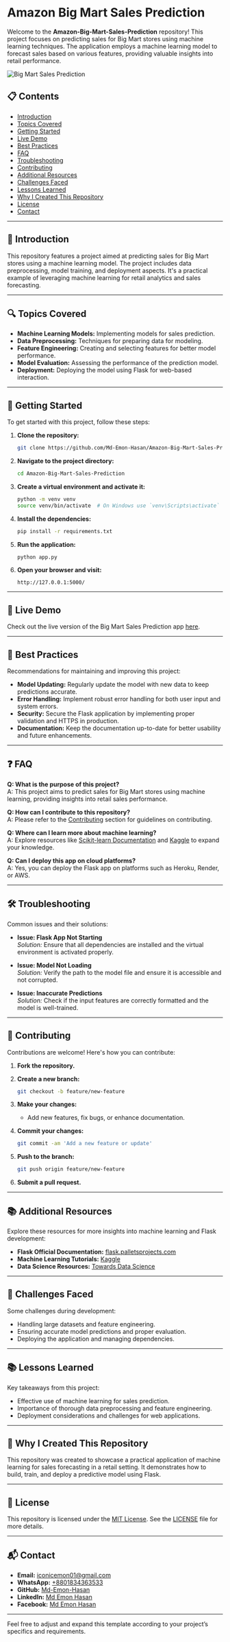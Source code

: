 # Amazon Big Mart Sales Prediction

Welcome to the **Amazon-Big-Mart-Sales-Prediction** repository! This project focuses on predicting sales for Big Mart stores using machine learning techniques. The application employs a machine learning model to forecast sales based on various features, providing valuable insights into retail performance.

![Big Mart Sales Prediction](https://github.com/user-attachments/assets/29a378c0-af55-4c95-ba38-ee921f131ca0)

## 📋 Contents

- [Introduction](#introduction)
- [Topics Covered](#topics-covered)
- [Getting Started](#getting-started)
- [Live Demo](#live-demo)
- [Best Practices](#best-practices)
- [FAQ](#faq)
- [Troubleshooting](#troubleshooting)
- [Contributing](#contributing)
- [Additional Resources](#additional-resources)
- [Challenges Faced](#challenges-faced)
- [Lessons Learned](#lessons-learned)
- [Why I Created This Repository](#why-i-created-this-repository)
- [License](#license)
- [Contact](#contact)

---

## 📖 Introduction

This repository features a project aimed at predicting sales for Big Mart stores using a machine learning model. The project includes data preprocessing, model training, and deployment aspects. It's a practical example of leveraging machine learning for retail analytics and sales forecasting.

---

## 🔍 Topics Covered

- **Machine Learning Models:** Implementing models for sales prediction.
- **Data Preprocessing:** Techniques for preparing data for modeling.
- **Feature Engineering:** Creating and selecting features for better model performance.
- **Model Evaluation:** Assessing the performance of the prediction model.
- **Deployment:** Deploying the model using Flask for web-based interaction.

---

## 🚀 Getting Started

To get started with this project, follow these steps:

1. **Clone the repository:**

   ```bash
   git clone https://github.com/Md-Emon-Hasan/Amazon-Big-Mart-Sales-Prediction.git
   ```

2. **Navigate to the project directory:**

   ```bash
   cd Amazon-Big-Mart-Sales-Prediction
   ```

3. **Create a virtual environment and activate it:**

   ```bash
   python -m venv venv
   source venv/bin/activate  # On Windows use `venv\Scripts\activate`
   ```

4. **Install the dependencies:**

   ```bash
   pip install -r requirements.txt
   ```

5. **Run the application:**

   ```bash
   python app.py
   ```

6. **Open your browser and visit:**

   ```
   http://127.0.0.1:5000/
   ```

---

## 🎉 Live Demo

Check out the live version of the Big Mart Sales Prediction app [here](https://amazon-big-mart-sales-prediction.onrender.com/).

---

## 🌟 Best Practices

Recommendations for maintaining and improving this project:

- **Model Updating:** Regularly update the model with new data to keep predictions accurate.
- **Error Handling:** Implement robust error handling for both user input and system errors.
- **Security:** Secure the Flask application by implementing proper validation and HTTPS in production.
- **Documentation:** Keep the documentation up-to-date for better usability and future enhancements.

---

## ❓ FAQ

**Q: What is the purpose of this project?**  
A: This project aims to predict sales for Big Mart stores using machine learning, providing insights into retail sales performance.

**Q: How can I contribute to this repository?**  
A: Please refer to the [Contributing](#contributing) section for guidelines on contributing.

**Q: Where can I learn more about machine learning?**  
A: Explore resources like [Scikit-learn Documentation](https://scikit-learn.org/stable/user_guide.html) and [Kaggle](https://www.kaggle.com/learn/overview) to expand your knowledge.

**Q: Can I deploy this app on cloud platforms?**  
A: Yes, you can deploy the Flask app on platforms such as Heroku, Render, or AWS.

---

## 🛠️ Troubleshooting

Common issues and their solutions:

- **Issue: Flask App Not Starting**  
  *Solution:* Ensure that all dependencies are installed and the virtual environment is activated properly.

- **Issue: Model Not Loading**  
  *Solution:* Verify the path to the model file and ensure it is accessible and not corrupted.

- **Issue: Inaccurate Predictions**  
  *Solution:* Check if the input features are correctly formatted and the model is well-trained.

---

## 🤝 Contributing

Contributions are welcome! Here's how you can contribute:

1. **Fork the repository.**
2. **Create a new branch:**

   ```bash
   git checkout -b feature/new-feature
   ```

3. **Make your changes:**

   - Add new features, fix bugs, or enhance documentation.

4. **Commit your changes:**

   ```bash
   git commit -am 'Add a new feature or update'
   ```

5. **Push to the branch:**

   ```bash
   git push origin feature/new-feature
   ```

6. **Submit a pull request.**

---

## 📚 Additional Resources

Explore these resources for more insights into machine learning and Flask development:

- **Flask Official Documentation:** [flask.palletsprojects.com](https://flask.palletsprojects.com/)
- **Machine Learning Tutorials:** [Kaggle](https://www.kaggle.com/learn/overview)
- **Data Science Resources:** [Towards Data Science](https://towardsdatascience.com/)

---

## 💪 Challenges Faced

Some challenges during development:

- Handling large datasets and feature engineering.
- Ensuring accurate model predictions and proper evaluation.
- Deploying the application and managing dependencies.

---

## 📚 Lessons Learned

Key takeaways from this project:

- Effective use of machine learning for sales prediction.
- Importance of thorough data preprocessing and feature engineering.
- Deployment considerations and challenges for web applications.

---

## 🌟 Why I Created This Repository

This repository was created to showcase a practical application of machine learning for sales forecasting in a retail setting. It demonstrates how to build, train, and deploy a predictive model using Flask.

---

## 📝 License

This repository is licensed under the [MIT License](https://opensource.org/licenses/MIT). See the [LICENSE](LICENSE) file for more details.

---

## 📬 Contact

- **Email:** [iconicemon01@gmail.com](mailto:iconicemon01@gmail.com)
- **WhatsApp:** [+8801834363533](https://wa.me/8801834363533)
- **GitHub:** [Md-Emon-Hasan](https://github.com/Md-Emon-Hasan)
- **LinkedIn:** [Md Emon Hasan](https://www.linkedin.com/in/md-emon-hasan)
- **Facebook:** [Md Emon Hasan](https://www.facebook.com/mdemon.hasan2001/)

---

Feel free to adjust and expand this template according to your project’s specifics and requirements.
